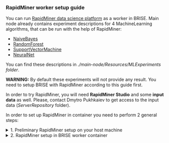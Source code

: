 ### RapidMiner worker setup guide

You can run [RapidMiner data science platform](https://rapidminer.com) as a worker in BRISE. Main node already contains experiment descriptions for 4 MachineLearning algorithms, that can be run with the help of RapidMiner:
* [NaiveBayes](../main-node/Resources/MLExperiments/NB/)
* [RandomForest](../main-node/Resources/MLExperiments/RF/)
* [SupportVectorMachine](../main-node/Resources/MLExperiments/SVM)
* [NeuralNet](../main-node/Resources/MLExperiments/NN)

You can find these descriptions in *./main-node/Resources/MLExperiments folder*.

**WARNING:** By default these experiments will not provide any result. You need to setup BRISE with RapidMiner according to this guide first.

In order to try RapidMiner, you will need **RapidMiner Studio** and some **input data** as well. Please, contact Dmytro Pukhkaiev to get access to the input data (*ServerRepository* folder).

In order to set up RapidMiner in container you need to perform 2 general steps:

<details>
<summary>1.  Preliminary RapidMiner setup on your host machine </summary>
    
*  Download RapidMiner Studio from: https://rapidminer.com/get-started/ (you will be asked to fill in some personal data here)
*  Unzip the downloaded archive on your host machine 
*  Run *your-unzipped-folder/rapidminer-studio/RapidMiner-Studio.sh* - RapidMiner Studio GUI will be opened after performing this step
*  In GUI you will be asked to sign up and confirm your email address. After performing these steps you will get a trial RapidMiner license, valid for 30 days 
*  Close RapidMiner Studio.
*  Go to *~/.RapidMiner* (it is a hidden folder that was created after your first RapidMiner launch) and copy *ServerRepository* folder with input data into *~/.RapidMiner/repositories/*: `cp -r ~/.RapidMiner/ServerRepository ~/.RapidMiner/repositories/`
*  Open *your_home_folder/.RapidMiner/repositories.xml* file and replace lines:
    
```
    <file>/home/username/.RapidMiner/repositories/Local Repository</file>
    <alias>Local Repository</alias>
```
with: 

```
    <file>/home/w_user/.RapidMiner/repositories/ServerRepository</file>
    <alias>ServerRepository</alias>
```
Now you have prepared everything locally and can move to the container setup!
</details>
<details>
<summary>2. RapidMiner setup in BRISE worker container</summary>

*  Copy and paste the whole *your_home_folder/.RapidMiner* folder into *./worker*
*  Copy and paste the whole *your-unzipped-folder/rapidminer-studio* folder into *./worker*
After a proper setup your worker folder tree should look as follows:

```
| 
worker
      | 
      .RapidMiner
            | 
            repositories
                    | 
                    ServerRepository
            | 
            repositories.xml
            | 
            ...
      | 
      rapidminer-studio
            |
            RapidMiner-Studio.sh
            |
            ...
      | 
      Dockerfile
      | ...
```

*  Run BRISE
(Note: You should better run only 1 worker instance on your local machine, because RapidMiner consumes quite a lot of memory. Please, see the minimum requirements for your worker machine here: https://docs.rapidminer.com/9.0/studio/installation/system-requirements.html)
*  After all containers are up and running, try to run one of the experiments from *./main-node/Resources/MLExperiments/* folder.
</details>
